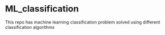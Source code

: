 # ML_classification
This repo has machine learning classification problem solved using different classification algorithms
